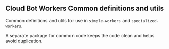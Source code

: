 ## Cloud Bot Workers Common definitions and utils

Common definitions and utils for use in `simple-workers` and `specialized-workers`.

A separate package for common code keeps the code clean and helps avoid duplication.